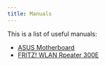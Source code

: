 ```yaml
---
title: Manuals
---
```


This is a list of useful manuals:

* [ASUS Motherboard](Asus_Motherboard_E7242_P8Z77-V_LK.pdf)
* [FRITZ! WLAN Rpeater 300E](Handbuch_FRITZ_WLAN_Repeater_300E.pdf)
